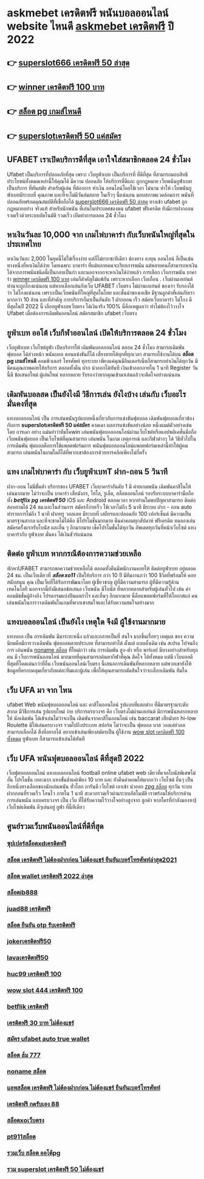 # askmebet เครดิตฟรี  พนันบอลออนไลน์  website ไหนดี [askmebet เครดิตฟรี](https://mabet.net/credit-free-50/) ปี 2022

## 👉 [superslot666 เครดิตฟรี 50 ล่าสุด](https://mabet.net/credit-free-50/)
## 👉 [winner เครดิตฟรี 100 บาท](https://mabet.net/pg-slot-credit-free/)
## 👉 [สล็อต pg เกมส์ไหนดี](https://mabet.net/register/)
## 👉 [superslotเครดิตฟรี 50 แค่สมัคร](https://mabet.net/)

## UFABET เราเปิดบริการดีที่สุด เอาใจใส่สมาชิกตลอด 24 ชั่วโมง

Ufabet  เป็นบริการที่ปลอดภัยที่สุด  เพราะ เว็บยูฟ่าเบท  เป็นบริการที่ ที่ดีที่สุด ที่สามารถมอบสิทธิประโยชน์ทั้งหมดเหล่านี้ให้คุณได้ มีความ ปลอดภัย ให้บริการที่ดีและ ถูกกฎหมาย  เว็บพนันยูฟ่าเบทเป็นบริการ ที่ทันสมัย สำหรับผู้เล่น ที่ต้องการ ทำเงิน ออนไลน์โดยใช้เวลา ไม่นาน ทำให้  เว็บพนันยูฟ่าเบทมีระบบที่ คุณภาพ และที่จะไม่มีวันล่มสลาย ในเร็วๆ นี้แน่นอน มอบสภาพแวดล้อมการ พนันที่ ปลอดภัยพร้อมคุณสมบัติที่เชื่อถือได้ [superslot666 เครดิตฟรี 50 ล่าสุด](https://mabet.net/pg-slot-credit-free/)  ทางเข้า ufabet   ถูกกฎหมายอย่าง จริงแท้ สำหรับนักพนัน ที่เล่นในประเทศของตน  ufabet ฟรีเครดิต ยังมีการฝากถอนรวดเร็วด้วยระบบอัตโนมัติ รวดเร็ว เปิดทำการตลอด 24 ชั่วโมง


## หาเงินวันละ 10,000  จาก เกมไพ่บาคาร่า  กับเว็บพนันใหญ่ที่สุดในประเทศไทย

หาเงินวันละ 2,000  ในยุคนี้ไม่ใช่เรื่องง่าย แต่ก็ไม่ยากซะทีเดียว ช่องทาง ลงทุน  ออนไลน์ ก็เป็นเช่นทางหนึ่งที่หาเงินได้ง่าย โดยเฉพาะ บาคาร่า ที่แม้หลายคนจะเรียกการพนัน แต่หลายคนก็สามารถหาเงินได้จากการพนันชนิดนี้เป็นกอบเป็นกำ และนอกจากกจะหาเงินได้ง่ายแล้ว การเลือก เว็บการพนัน บาคาร่า [winner เครดิตฟรี 100 บาท](https://mabet.net/register/) เล่นก็สำคัญไม่แพ้กัน เพราะหากเลือก เว็บเถื่อน . เว็บผ่านเอเย่นต์  ท่านจะถูกโกงแน่นอน แต่หากเลือกเล่นกับเว็บ UFABET เว็บตรง ไม่ผ่านเอเย่นต์ ของเรา รับรองได้ว่า ไม่โกงแน่นอน เพราะเป็นเว็บพนันที่ใหญ่ที่สุดในไทย และชั้นนำของเอเชีย มีฐานลูกค้าที่เล่นกับเรามากกว่า 10 ล้าน และที่สำคัญ การบริการก็มาเป็นอันดับ 1 ฝากถอน เร็ว สมัครเว็บบาคาร่า ไม่โกง ดีที่สุดในปี 2022 นี้ เลือกยูฟ่าเบทเว็บตรง ได้เงินจริง 100% นี่คือเหตูผลว่า ทำไม่ต้องไว้วางใจ Ufabet เมื่อต้องการเดิมพันออนไลน์  สมัครสมาชิก ufabet เว็บตรง  


##  ยูฟ่าเบท ออโต้  เว็บกีฬาออนไลน์  เปิดให้บริการตลอด 24 ชั่วโมง

 เว็บยูฟ่าเบท เว็บไซต์ยูฟ่า เปิดบริการให้ เดิมพันบอลออนไลน์ ตลอด 24 ชั่วโมง  สามารถเดิมพันฟุตบอล  ได้ล่วงหน้า  พนันบอล  ตอนแข่งขันก็ได้  เสี่ยงทายได้ทุกที่ทุกเวลา สามารถใช้งานได้บน **สล็อต pg เกมส์ไหนดี** คอมพิวเตอร์ โทรศัพท์ ทุกระบบ เพียงแค่คุณมีอินเตอร์เน็ตก็สามารถทำเงินได้ทุกวัน มี มีคนคุณภาพคอยให้บริการ ตลอดทั้งคืน ฝาก   นำออกได้ทันที  เงินเข้าออกภายใน 1 นาที  Register วันนี้มี ข้อเสนอใหม่ ผู้เล่นใหม่ หลากหลาย  รับรองว่าหากคุณเข้ามาเล่นแล้วจะติดใจอย่างแน่นอน 


##  เดิมพันบอลสด เป็นยังไงมี วิธีการเล่น ยังไงบ้าง เล่นกับ เว็บอะไร มั่นคงที่สุด 

 แทงบอลออนไลน์ เป็น การเล่นพนันรูปแบบหนึ่งเกี่ยวกับการแข่งขันฟุตบอล เดิมพันฟุตบอลเกี่ยวข้องกับการ **superslotเครดิตฟรี 50 แค่สมัคร** คาดเดา ผลการแข่งขันอย่างน้อย หนึ่งแมต์ตัวอย่างเช่น โดย การเดา อย่าง แม่นยำว่าทีมใดwin  เล่นพนันฟุตบอลออนไลน์ผ่านเว็บไซต์หรือแอปพลิเคชั่นมือถือ เว็บพนันฟุตบอล เป็นเว็บไซต์ที่คุณสามารถ เล่นพนัน ในเกม เหตุการณ์ และกีฬาต่างๆ ได้ วิธีทั่วไปในการเดิมพัน ฟุตบอลคือการใช้แพลตฟอร์มการ พนันฟุตบอลออนไลน์แพลตฟอร์มเหล่านี้ทำให้ผู้คนสามารถ เล่นพนันในเกมใดก็ได้ที่พวกเขาต้องการด้วยการคลิกเพียงไม่กี่ครั้ง 

## แทง  เกมไพ่บาคาร่า  กับ เว็บยูฟ่าเบทT  ฝาก-ถอน 5 วินาที

ฝาก-ถอน  ไม่มีขั้นต่ำ บริการของ UFABET เว็บบาคาร่าอันดับ 1 มี ค่ายเกมพนัน เดิมพันคาสิโนให้เล่นมากมาย ไม่ว่าจะเป็น บาคาร่า เสือมังกร, ไฮโล, รูเล็ต, สล็อตออนไลน์ รองรับระบบบาคาร่ามือถือ ทั้ง ***betflix pg เครดิตฟรี 50*** iOS และ Android ตลอดเวลา หากท่านใดพบปัญหาสามารถ ติดต่อสอบถามได้ 24 ชม.และในส่วนการ สมัครก็ง่ายเร็ว ใช้เวลาไม่ถึง 5 นาที มีระบบ ฝาก - ถอน auto ทำรายการไม่ถึง 1 นาที  ฝากทรู วอลเลท  มีระบบที่ เสถียรและปลอดภัย 100 เปอร์เซ็นต์ มีความเป็น มาตรฐานสากล และที่จะขาดไม่ได้คึอ มีโปรโมชั่นมากมาย   คืนค่าคอมทุกสัปดาห์  ฟรีเครดิต ทดลองเล่น สมัครครั้งแรกรับโบนัส และอื่น ๆ อีกมากมาย เช็คโปรโมชั่นได้ทุกวัน อัพเดตทุกวันที่หน้าเว็บไซต์ แทงบาคาร่ากับ  ยูฟ่าเบท มั่นคง ได้เงินชัวร์แน่นอน


## ติดต่อ ยูฟ่าเบท หากกรณีต้องการความช่วยเหลือ

 ทักหาUFABET สามารถขอความช่วยเหลือได้  ตลอดทั้งคืนมีพนักงานคอยให้  ติดต่อยูฟ่าเบท อยู่ตลอด 24 ชม. เป็นเว็บเดียวที่  ***สล็อต xo11*** เปิดให้บริการ กว่า 10 ปี มีทีมงานกว่า 100 ชีวิตที่พร้อมให้ คอยสนับสนุน คุณ เป็นเว็บที่ได้รับการพัฒนาโดย ผู้เชี่ยวชาญ ผู้ที่มีความสามารถ ผู้ที่มีความรู้ด้านเทคโนโลยี นอกจากนี้ยังมีเสนอข้อเสนอ  เว็บพนัน มีโบนัส  ที่หลากหลายสำหรับผู้เล่นทั่วไป เช่น ค่าคอมมิชชั่นผู้อ้างอิง โปรแกรมแบ่งปันผลกำไร และอื่นๆ อีกมากมาย นี่คือแพลตฟอร์มที่ให้โอกาสแก่ คนเล่นพนันในการวางเดิมพันในเกมที่พวกเขาสนใจและได้รับความสนใจอย่างมาก

##  แทงบอลออนไลน์  เป็นยังไง เหตุใด จึงมี ผู้ใช้งานมากมาย 

แทงบอล เป็น การเดิมพัน มีมาระยะหนึ่ง แล้วและกลายเป็นที่ สนใจ มากขึ้นเรื่อยๆ เหตุผล ของ ความนิยมคือมีการวางเดิมพัน ฟุตบอลหลายประเภท ที่สามารถทำได้ ตั้งแต่ แบบดั้งเดิม  เช่น สเปรด ไปจนถึงการ เล่นพนัน [noname สล็อต](https://mabet.net/credit-free-100/) ที่ใหม่กว่า เช่น การเดิมพัน สูง-ต่ำ หรือ พาร์เลย์  มีบางอย่างสำหรับทุกคน มี เว็บการพนันออนไลน์ มากมายที่คุณสามารถค้นหากีฬาที่คุณ ติดใจ ได้ทั้งหมด แต่มี เว็บบอลดีที่สุดที่โดดเด่นกว่าที่อื่น เว็บพนันออนไลน์เว็บตรง นี้เสนอการเดิมพันที่หลากหลาย แต่พวกเขายังให้ข้อมูลที่ครอบคลุมเกี่ยวกับแต่ละทีมและผู้เล่น เพื่อให้คุณสามารถตัดสินใจว่าจะเลือกเดิมพัน ทีมใด

## เว็บ UFA มา จาก ไหน

 ufabet  Web พนันฟุตบอลออนไลน์    และ   คาสิโนออนไลน์    รูปแบบที่แตกต่าง ที่มีมาตรฐานระดับสากล  มีวิธีการเล่น  รูปแบบใหม่  ง่าย   บริการครบวงจร   คือ  เว็บตรงไม่ผ่านเอเย่นต์    มีการพนันหลากหลาย   ให้ นักเดิมพัน  ได้เข้าเล่นไม่ว่าจะเป็น เดิมพันจากคาสิโนออนไลน์   เช่น  baccarat เสือมังกร  hi-low    Roulette    มีให้เล่นครบวงจร   รวมไปถึงประเภท สปอร์ต   ไม่ว่าจะเป็น ฟุตบอล    บาส   วอลเล่ย์วอล  
  สามารถเลือกได้  สิ่งที่อยากได้ อยากเข้าเล่นเพียงสมัครเป็น ผู้ใช้งาน [wow slot เครดิตฟรี 100 ทั้งหมด](https://member.mabet.net/?action=login)   ยูฟ่าเบท  ก็สามารถเข้าเล่นได้ทันที


## เว็บ UFA พนันฟุตบอลออนไลน์    ดีที่สุดปี 2022

เว็บฟุตบอลออนไลน์ แทงบอลออนไลน์ football online   ufabet   web เดียวที่แจกโบนัสพิเศษไม่อั้น โปรโมชั่น  เยอะมาก แทงขั้นต่ำแค่เพียง 10 บาท และ ยังคืนค่าคอมให้มากกว่า เว็บไซต์ อื่นๆ เป็นอีกหนึ่งทางเลือกของนักเล่นพนัน ทั่วโลก การันตี เว็บไซต์  เอาเข้า  นำออก  [zpg สล็อต](https://bio.link/tisawago) ทุกวัน ระบบฝากถอนที่รวดเร็ว โอนไว ภายใน 1 นาที สะดวกรวดเร็วผ่านระบบอัตโนมัติ เราพร้อมให้บริการด้านการเล่นพนัน แบบครบวงจร เป็น เว็บ ที่ได้รับความไว้วางใจอย่างสูงจาก  ลูกค้า หากใครที่กำลังมองหา} เว็บไซต์เดิมพัน ดีๆเล่นอยู่  ยูฟ่า ที่นี้ทีเดียว


## ศูนย์รวมเว็บพนันออนไลน์ที่ดีที่สุด

### [ซุปเปอร์สล็อตxdเครดิตฟรี](https://atom.io/themes/สล็อตเว็บแม่%20MABET.net%20สล็อต177%20008%20สล็อต%20สล็อตแตกหนัก%2020รับ100)
### [สล็อต เครดิตฟรี ไม่ต้องฝากก่อน ไม่ต้องแชร์ ยืนยันเบอร์โทรศัพท์ล่าสุด2021](https://atom.io/themes/สล็อตเว็บแม่%20MABET.net%20bk8เครดิตฟรี%20008%20สล็อต%20สล็อตแตกหนัก%2020รับ100)
### [สล็อต wallet เครดิตฟรี 2022 ล่าสุด](https://atom.io/themes/สล็อตเว็บแม่%20MABET.net%20เครดิตฟรี%2050%20ทํา%20ยอด%201000%20ถอนได้%20300%20008%20สล็อต%20สล็อตแตกหนัก%2020รับ100)
### [สล็อตib888](https://atom.io/themes/สล็อตเว็บแม่%20MABET.net%20สล็อต%20888%20คา%20สิ%20โน%20ออนไลน์%20008%20สล็อต%20สล็อตแตกหนัก%2020รับ100)
### [juad88 เครดิตฟรี](https://atom.io/themes/สล็อตเว็บแม่%20MABET.net%20เว็บ%20เครดิตฟรี%20ยืนยันเบอร์ล่าสุด2021%20ฟรี%20008%20สล็อต%20สล็อตแตกหนัก%2020รับ100)
### [สล็อต ยืนยัน otp รับเครดิตฟรี](https://atom.io/themes/สล็อตเว็บแม่%20MABET.net%20wow%20slot666%20เครดิตฟรี%20100%20008%20สล็อต%20สล็อตแตกหนัก%2020รับ100)
### [jokerเครดิตฟรี50](https://atom.io/themes/สล็อตเว็บแม่%20MABET.net%20เครดิตฟรี%20กดรับเอง%20ยืนยันเบอร์ล่าสุด%20008%20สล็อต%20สล็อตแตกหนัก%2020รับ100)
### [lavaเครดิตฟรี50](https://atom.io/themes/สล็อตเว็บแม่%20MABET.net%20โปร%20สล็อต%20100%20008%20สล็อต%20สล็อตแตกหนัก%2020รับ100)
### [huc99 เครดิตฟรี 100](https://atom.io/themes/สล็อตเว็บแม่%20MABET.net%20สล็อตx%20008%20สล็อต%20สล็อตแตกหนัก%2020รับ100)
### [wow slot 444 เครดิตฟรี 100](https://atom.io/themes/สล็อตเว็บแม่%20MABET.net%20สล็อต%20ฝาก%2010%20รับ%20100%20ทำยอด%20200%20008%20สล็อต%20สล็อตแตกหนัก%2020รับ100)
### [betflik เครดิตฟรี](https://atom.io/themes/สล็อตเว็บแม่%20MABET.net%20สล็อต2xl%20008%20สล็อต%20สล็อตแตกหนัก%2020รับ100)
### [เครดิตฟรี 30 บาท ไม่ต้องแชร์](https://atom.io/themes/สล็อตเว็บแม่%20MABET.net%20สล็อต%20โอน%20ผ่าน%20วอ%20เลท%20ไม่มีขั้น%20ต่ํา%202021%20008%20สล็อต%20สล็อตแตกหนัก%2020รับ100)
### [สมัคร ufabet auto true wallet](https://atom.io/themes/สล็อตเว็บแม่%20MABET.net%20สล็อต%20918kiss%20เว็บตรงไม่ผ่านเอเย่นต์%20008%20สล็อต%20สล็อตแตกหนัก%2020รับ100)
### [สล็อต ส้ม 777](https://atom.io/themes/สล็อตเว็บแม่%20MABET.net%20สล็อต%20จีคลับ%20008%20สล็อต%20สล็อตแตกหนัก%2020รับ100)
### [noname สล็อต](https://atom.io/themes/สล็อตเว็บแม่%20MABET.net%20xoสล็อต%20008%20สล็อต%20สล็อตแตกหนัก%2020รับ100)
### [แอพสล็อต เครดิตฟรี ไม่ต้องฝากก่อน ไม่ต้องแชร์ ยืนยันเบอร์โทรศัพท์](https://atom.io/themes/สล็อตเว็บแม่%20MABET.net%20sath88%20เครดิตฟรี100%20008%20สล็อต%20สล็อตแตกหนัก%2020รับ100)
### [เครดิตฟรี กดรับเอง 88](https://atom.io/themes/สล็อตเว็บแม่%20MABET.net%20เครดิตฟรี%2050%20ไม่ต้องแชร์%20ล่าสุด%202021%20008%20สล็อต%20สล็อตแตกหนัก%2020รับ100)
### [สล็อตxoเว็บตรง](https://atom.io/themes/สล็อตเว็บแม่%20MABET.net%20สล็อต%20pg%20ระบบ%20วอ%20เลท%20008%20สล็อต%20สล็อตแตกหนัก%2020รับ100)
### [pt911สล็อต](https://atom.io/themes/สล็อตเว็บแม่%20MABET.net%20spg%20สล็อต%20008%20สล็อต%20สล็อตแตกหนัก%2020รับ100)
### [รวมเว็บ สล็อต ออโต้pg](https://atom.io/themes/สล็อตเว็บแม่%20MABET.net%20โปร%20สล็อต%20100%20008%20สล็อต%20สล็อตแตกหนัก%2020รับ100)
### [รวม superslot เครดิตฟรี 50 ไม่ต้องแชร์](https://atom.io/themes/สล็อตเว็บแม่%20MABET.net%20pgเครดิตฟรี%2050%20แค่สมัครล่าสุด%20008%20สล็อต%20สล็อตแตกหนัก%2020รับ100)